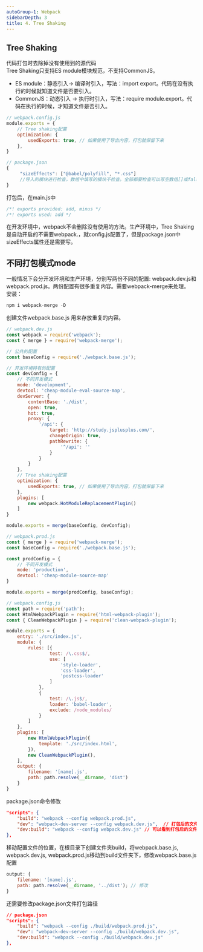 ```yaml
---
autoGroup-1: Webpack
sidebarDepth: 3
title: 4. Tree Shaking
---
```


## Tree Shaking
代码打包时去除掉没有使用到的源代码    
Tree Shaking只支持ES module模块规范，不支持CommonJS。
- ES module：静态引入-> 编译时引入，写法：import export。代码在没有执行的时候就知道文件是否要引入。
- CommonJS：动态引入 -> 执行时引入，写法：require module.export。代码在执行的时候，才知道文件是否引入。   
  
```javascript
// webpack.config.js
module.exports = {
    // Tree shaking配置
    optimization: {
        usedExports: true, // 如果使用了导出内容，打包就保留下来
    },
}

// package.json
{
     "sizeEffects": ["@babel/polyfill", "*.css"] 
     //导入的模块进行检查，数组中填写的模块不检查。全部都要检查可以写空数组[]或false
}
```
打包后，在main.js中
```javascript
/*! exports provided: add, minus */
/*! exports used: add */
```
在开发环境中，webpack不会删除没有使用的方法。生产环境中，Tree Shaking是自动开启的不需要webpack.，就config.js配置了，但是package.json中sizeEffects属性还是需要写。


## 不同打包模式mode
一般情况下会分开发环境和生产环境，分别写两份不同的配置: webpack.dev.js和webpack.prod.js。两份配置有很多重复内容。需要webpack-merge来处理。  
安装：
```javascript
npm i webpack-merge -D   
```

创建文件webpack.base.js 用来存放重复的内容。
```javascript
// webpack.dev.js
const webpack = require('webpack');
const { merge } = require('webpack-merge');

// 公共的配置
const baseConfig = require('./webpack.base.js');

// 开发环境特有的配置
const devConfig = {
    // 不同开发模式
    mode: 'development',
    devtool: 'cheap-module-eval-source-map',
    devServer: {
        contentBase: './dist',
        open: true,
        hot: true,
        proxy: {
            '/api': {
                target: 'http://study.jsplusplus.com/',
                changeOrigin: true,
                pathRewrite: {
                    '^/api': ''
                }
            }
        }
    },
    // Tree shaking配置
    optimization: {
        usedExports: true, // 如果使用了导出内容，打包就保留下来
    },
    plugins: [
        new webpack.HotModuleReplacementPlugin()
    ]
}

module.exports = merge(baseConfig, devConfig);

// webpack.prod.js
const { merge } = require('webpack-merge');
const baseConfig = require('./webpack.base.js');

const prodConfig = {
    // 不同开发模式
    mode: 'production',
    devtool: 'cheap-module-source-map'
}

module.exports = merge(prodConfig, baseConfig);

// webpack.config.js
const path = require('path');
const HtmlWebpackPlugin = require('html-webpack-plugin');
const { CleanWebpackPlugin } = require('clean-webpack-plugin');

module.exports = {
    entry: './src/index.js',
    module: {
        rules: [{
                test: /\.css$/,
                use: [
                    'style-loader',
                    'css-loader',
                    'postcss-loader'
                ]
            },
            {
                test: /\.js$/,
                loader: 'babel-loader',
                exclude: /node_modules/
            }
        ]
    },
    plugins: [
        new HtmlWebpackPlugin({
            template: './src/index.html',
        }),
        new CleanWebpackPlugin(),
    ],
    output: {
        filename: '[name].js',
        path: path.resolve(__dirname, 'dist')
    }
}
```

package.json命令修改
```json
"scripts": {
    "build": "webpack --config webpack.prod.js",
    "dev": "webpack-dev-server --config webpack.dev.js",  // 打包后的文件放到了内存中
    "dev:build": "webpack --config webpack.dev.js" // 可以看到打包后的文件
},
```

移动配置文件的位置，在根目录下创建文件夹build，将webpack.base.js, webpack.dev.js, webpack.prod.js移动到build文件夹下，修改webpack.base.js配置
```javascript
output: {
    filename: '[name].js',
    path: path.resolve(__dirname, '../dist'); // 修改
}
```

还需要修改package.json文件打包路径
```json
// package.json
"scripts": {
    "build": "webpack --config ./build/webpack.prod.js",
    "dev": "webpack-dev-server --config ./build/webpack.dev.js",
    "dev:build": "webpack --config ./build/webpack.dev.js"
},
```